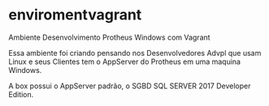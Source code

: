 # enviromentvagrant
Ambiente Desenvolvimento Protheus Windows com Vagrant

Essa ambiente foi criando pensando nos Desenvolvedores Advpl que usam Linux e seus Clientes tem o AppServer do Protheus em uma maquina Windows.

A box possui o AppServer padrão, o SGBD SQL SERVER 2017 Developer Edition.
